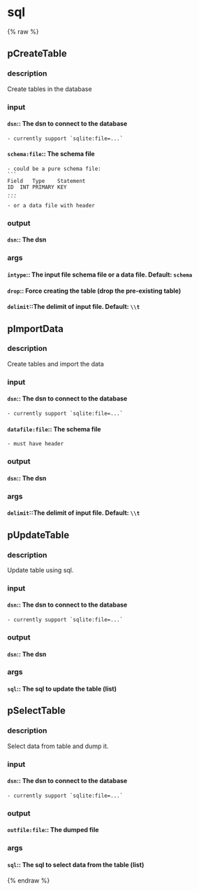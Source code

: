 # sql
<!-- toc -->
{% raw %}

## pCreateTable

### description
Create tables in the database

### input
#### `dsn`:: The dsn to connect to the database  
	- currently support `sqlite:file=...`
#### `schema:file`:: The schema file  
	- could be a pure schema file:
	```
	Field	Type	Statement
	ID	INT	PRIMARY KEY
	...
	```
	- or a data file with header

### output
#### `dsn`:: The dsn  

### args
#### `intype`:: The input file schema file or a data file. Default: `schema`  
#### `drop`::  Force creating the table (drop the pre-existing table)  
#### `delimit`::The delimit of input file. Default: `\\t`  

## pImportData

### description
Create tables and import the data

### input
#### `dsn`:: The dsn to connect to the database  
	- currently support `sqlite:file=...`
#### `datafile:file`:: The schema file  
	- must have header

### output
#### `dsn`:: The dsn  

### args
#### `delimit`::The delimit of input file. Default: `\\t`  

## pUpdateTable

### description
Update table using sql.

### input
#### `dsn`:: The dsn to connect to the database  
	- currently support `sqlite:file=...`

### output
#### `dsn`:: The dsn  

### args
#### `sql`:: The sql to update the table (list)  

## pSelectTable

### description
Select data from table and dump it.

### input
#### `dsn`:: The dsn to connect to the database  
	- currently support `sqlite:file=...`

### output
#### `outfile:file`:: The dumped file  

### args
#### `sql`:: The sql to select data from the table (list)  
{% endraw %}

